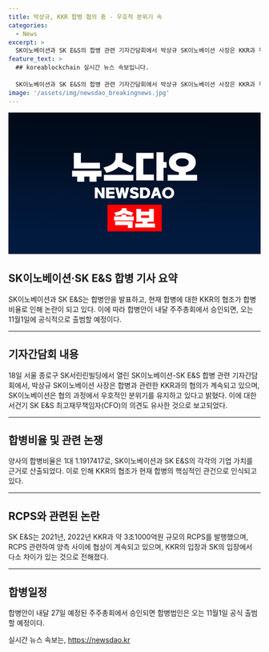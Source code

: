 ```yaml
---
title: 박상규, KKR 합병 협의 중 - 우호적 분위기 속
categories:
  - News
excerpt: >
  SK이노베이션과 SK E&S의 합병 관련 기자간담회에서 박상규 SK이노베이션 사장은 KKR과 우호적 분위기 속에서 합병에 대해 협의 중이라고 밝혔다. 기존 발행 취지를 유지하는 방향으로 KKR과 협의 중이며, 특별한 변수 없을 것으로 설명했다. 또한, SK E&S의 최고재무책임자는 11월까지 우호적인 방향으로 협의 중이며, 양사의 합병비율에 대한 최대 난관은 KKR을 설득하는 것으로 관측됐다. 예정된 주주총회에서 합병안이 승인되면 합병법인은 오는 11월1일 공식 출범할 예정이다.
feature_text: >
  ## koreablockchain 실시간 뉴스 속보입니다.

  SK이노베이션과 SK E&S의 합병 관련 기자간담회에서 박상규 SK이노베이션 사장은 KKR과 우호적 분위기 속에서 합병에 대해 협의 중이라고 밝혔다. 기존 발행 취지를 유지하는 방향으로 KKR과 협의 중이며, 특별한 변수 없을 것으로 설명했다. 또한, SK E&S의 최고재무책임자는 11월까지 우호적인 방향으로 협의 중이며, 양사의 합병비율에 대한 최대 난관은 KKR을 설득하는 것으로 관측됐다. 예정된 주주총회에서 합병안이 승인되면 합병법인은 오는 11월1일 공식 출범할 예정이다.
image: '/assets/img/newsdao_breakingnews.jpg'
---
```


<p><img src="/assets/img/newsdao_breakingnews.jpg" alt="koreablockchain 속보" /></p>

<h2 data-ke-size="size26">SK이노베이션·SK E&S 합병 기사 요약</h2>

<p data-ke-size="size16">SK이노베이션과 SK E&S는 합병안을 발표하고, 현재 합병에 대한 KKR의 협조가 합병비율로 인해 논란이 되고 있다. 이에 따라 합병안이 내달 주주총회에서 승인되면, 오는 11월1일에 공식적으로 출범할 예정이다.</p>

<hr>

<h2 data-ke-size="size26">기자간담회 내용</h2>

<p data-ke-size="size16">18일 서울 종로구 SK서린린빌딩에서 열린 SK이노베이션-SK E&S 합병 관련 기자간담회에서, 박상규 SK이노베이션 사장은 합병과 관련한 KKR과의 협의가 계속되고 있으며, SK이노베이션은 협의 과정에서 우호적인 분위기를 유지하고 있다고 밝혔다. 이에 대한 서건기 SK E&S 최고재무책임자(CFO)의 의견도 유사한 것으로 보고되었다.</p>

<hr>

<h2 data-ke-size="size26">합병비율 및 관련 논쟁</h2>

<p data-ke-size="size16">양사의 합병비율은 1대 1.1917417로, SK이노베이션과 SK E&S의 각각의 기업 가치를 근거로 산출되었다. 이로 인해 KKR의 협조가 현재 합병의 핵심적인 관건으로 인식되고 있다.</p>

<hr>

<h2 data-ke-size="size26">RCPS와 관련된 논란</h2>

<p data-ke-size="size16">SK E&S는 2021년, 2022년 KKR과 약 3조1000억원 규모의 RCPS를 발행했으며, RCPS 관련하여 양측 사이에 협상이 계속되고 있으며, KKR의 입장과 SK의 입장에서 다소 차이가 있는 것으로 전해졌다.</p>

<hr>

<h2 data-ke-size="size26">합병일정</h2>

<p data-ke-size="size16">합병안이 내달 27일 예정된 주주총회에서 승인되면 합병법인은 오는 11월1일 공식 출범할 예정이다.</p>
실시간 뉴스 속보는, <a href="https://newsdao.kr" rel="dofollow">https://newsdao.kr</a>


